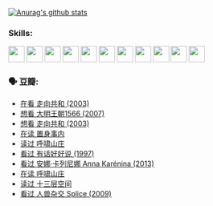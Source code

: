 
[![Anurag's github stats](https://github-readme-stats.vercel.app/api?username=w940853815)](https://github.com/anuraghazra/github-readme-stats)

### Skills:

<code><img height="32" src="https://cdn.jsdelivr.net/npm/simple-icons@v5/icons/python.svg"></code>
<code><img height="32" src="https://cdn.jsdelivr.net/npm/simple-icons@v5/icons/javascript.svg"></code>
<code><img height="32" src="https://cdn.jsdelivr.net/npm/simple-icons@v5/icons/django.svg"></code>
<code><img height="32" src="https://cdn.jsdelivr.net/npm/simple-icons@v5/icons/flask.svg"></code>
<code><img height="32" src="https://cdn.jsdelivr.net/npm/simple-icons@v5/icons/vuetify.svg"></code>
<code><img height="32" src="https://cdn.jsdelivr.net/npm/simple-icons@v5/icons/git.svg"></code>
<code><img height="32" src="https://cdn.jsdelivr.net/npm/simple-icons@v5/icons/docker.svg"></code>
<code><img height="32" src="https://cdn.jsdelivr.net/npm/simple-icons@v5/icons/postgresql.svg"></code>
<code><img height="32" src="https://cdn.jsdelivr.net/npm/simple-icons@v5/icons/elasticsearch.svg"></code>
<code><img height="32" src="https://cdn.jsdelivr.net/npm/simple-icons@v5/icons/macos.svg"></code>
<code><img height="32" src="https://cdn.jsdelivr.net/npm/simple-icons@v5/icons/linux.svg"></code>

### 🗣 豆瓣:

<!-- DOUBAN-ACTIVITIES:START -->
- [在看 走向共和‎ (2003)](https://www.douban.com/people/136069238/status/3711470443/?_i=41391903)
- [想看 大明王朝1566‎ (2007)](https://www.douban.com/people/136069238/status/3710980213/?_i=41391903)
- [想看 走向共和‎ (2003)](https://www.douban.com/people/136069238/status/3710980002/?_i=41391903)
- [在读 置身事内](https://www.douban.com/people/136069238/status/3710472151/?_i=41391903)
- [读过 呼啸山庄](https://www.douban.com/people/136069238/status/3710470617/?_i=41391903)
- [看过 有话好好说‎ (1997)](https://www.douban.com/people/136069238/status/3709833172/?_i=41391903)
- [看过 安娜·卡列尼娜 Anna Karénina‎ (2013)](https://www.douban.com/people/136069238/status/3708942010/?_i=41391903)
- [在读 呼啸山庄](https://www.douban.com/people/136069238/status/3701626992/?_i=41391903)
- [读过 十三层空间](https://www.douban.com/people/136069238/status/3700755247/?_i=41391903)
- [看过 人兽杂交 Splice‎ (2009)](https://www.douban.com/people/136069238/status/3700243036/?_i=41391903)
<!-- DOUBAN-ACTIVITIES:END -->
<!--
**w940853815/w940853815** is a ✨ _special_ ✨ repository because its `README.md` (this file) appears on your GitHub profile.

Here are some ideas to get you started:

- 🔭 I’m currently working on ...
- 🌱 I’m currently learning ...
- 👯 I’m looking to collaborate on ...
- 🤔 I’m looking for help with ...
- 💬 Ask me about ...
- 📫 How to reach me: ...
- 😄 Pronouns: ...
- ⚡ Fun fact: ...
-->
